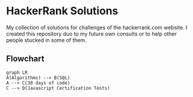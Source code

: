 # HackerRank Solutions

My collection of solutions for challenges of the hackerrank.com website. I created this repository duo to my future own consults or to help other people stucked in some of them.

## Flowchart
```mermaid
graph LR
A(Algorithms) --> B(SQL)
A --> C(30 days of code)
C --> D(Javascript Certification Tests)
```
